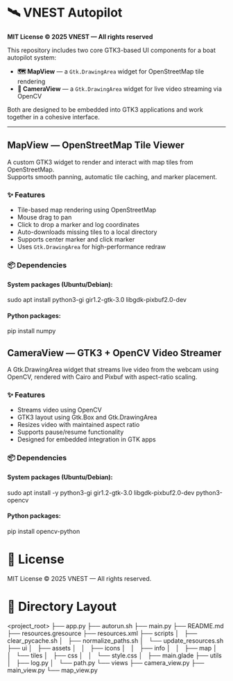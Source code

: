 # 🛰️ VNEST Autopilot  
**MIT License © 2025 VNEST — All rights reserved**

This repository includes two core GTK3-based UI components for a boat autopilot system:

- **🗺️ MapView** — a `Gtk.DrawingArea` widget for OpenStreetMap tile rendering  
- **🎥 CameraView** — a `Gtk.DrawingArea` widget for live video streaming via OpenCV  

Both are designed to be embedded into GTK3 applications and work together in a cohesive interface.

---

## MapView — OpenStreetMap Tile Viewer

A custom GTK3 widget to render and interact with map tiles from OpenStreetMap.  
Supports smooth panning, automatic tile caching, and marker placement.

### ✨ Features

- Tile-based map rendering using OpenStreetMap
- Mouse drag to pan
- Click to drop a marker and log coordinates
- Auto-downloads missing tiles to a local directory
- Supports center marker and click marker
- Uses `Gtk.DrawingArea` for high-performance redraw

### 📦 Dependencies

#### System packages (Ubuntu/Debian):
sudo apt install python3-gi gir1.2-gtk-3.0 libgdk-pixbuf2.0-dev

#### Python packages:
pip install numpy

## CameraView — GTK3 + OpenCV Video Streamer

A Gtk.DrawingArea widget that streams live video from the webcam using OpenCV,
rendered with Cairo and Pixbuf with aspect-ratio scaling.

### ✨ Features
- Streams video using OpenCV
- GTK3 layout using Gtk.Box and Gtk.DrawingArea
- Resizes video with maintained aspect ratio
- Supports pause/resume functionality
- Designed for embedded integration in GTK apps

### 📦 Dependencies

#### System packages (Ubuntu/Debian):
sudo apt install -y python3-gi gir1.2-gtk-3.0 libgdk-pixbuf2.0-dev python3-opencv

#### Python packages:
pip install opencv-python

# 📜 License
MIT License
© 2025 VNEST — All rights reserved.

# 📁 Directory Layout

<project_root>
    ├── app.py
    ├── autorun.sh
    ├── main.py
    ├── README.md
    ├── resources.gresource
    ├── resources.xml
    ├── scripts
    │   ├── clear_pycache.sh
    │   ├── normalize_paths.sh
    │   └── update_resources.sh
    ├── ui
    │   ├── assets
    │   │   ├── icons
    │   │   ├── info
    │   │   ├── map
    │   │   └── tiles
    │   ├── css
    │   │   └── style.css
    │   ├── main.glade
    ├── utils
    │   ├── log.py
    │   └── path.py
    └── views
        ├── camera_view.py
        ├── main_view.py
        └── map_view.py

